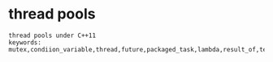 # thread pools
    thread pools under C++11
    keywords: mutex,condiion_variable,thread,future,packaged_task,lambda,result_of,tempalte,typename
